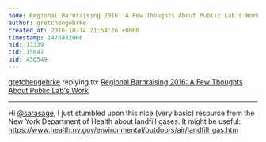 ```yaml
---
node: Regional Barnraising 2016: A Few Thoughts About Public Lab's Work
author: gretchengehrke
created_at: 2016-10-14 21:54:26 +0000
timestamp: 1476482066
nid: 13339
cid: 15647
uid: 430549
---
```




[gretchengehrke](../profile/gretchengehrke) replying to: [Regional Barnraising 2016: A Few Thoughts About Public Lab's Work](../notes/sarasage/08-08-2016/regional-barnraising-2016-a-few-thoughts-about-public-lab-s-work)

----
Hi [@sarasage](/profile/sarasage), I just stumbled upon this nice (very basic) resource from the New York Department of Health about landfill gases. It might be useful: https://www.health.ny.gov/environmental/outdoors/air/landfill_gas.htm 